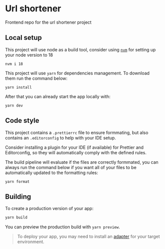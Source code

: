 # Url shortener

Frontend repo for the url shortener project

## Local setup

This project will use node as a build tool, consider using [`nvm`](https://github.com/nvm-sh/nvm#installing-and-updating) for setting up your node version to 18

```shell
nvm i 18
```

This project will use `yarn` for dependencies management.
To download them run the command below:

```shell
yarn install
```

After that you can already start the app locally with:

```shell
yarn dev
```

## Code style

This project contains a `.prettierrc` file to ensure formmating, but also contains an `.editorconfig` to help with your IDE setup.

Consider installing a plugin for your IDE (if available) for Prettier and Editorconfig, so they will automatically comply with the defined rules.

The build pipeline will evaluate if the files are correctly formmated, you can always run the command below if you want all of your files to be automatically updated to the formatting rules:

```shell
yarn format
```

## Building

To create a production version of your app:

```bash
yarn build
```

You can preview the production build with `yarn preview`.

> To deploy your app, you may need to install an [adapter](https://kit.svelte.dev/docs/adapters) for your target environment.
